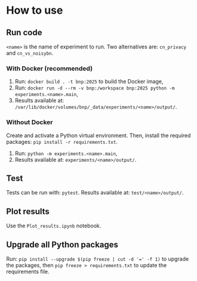 # How to use

## Run code

`<name>` is the name of experiment to run. Two alternatives are: `cn_privacy` and `cn_vs_noisybn`.

### With Docker (recommended)
1. Run: `docker build . -t bnp:2025` to build the Docker image,
2. Run: `docker run -d --rm -v bnp:/workspace bnp:2025 python -m experiments.<name>.main`,
3. Results available at: `/var/lib/docker/volumes/bnp/_data/experiments/<name>/output/`.

### Without Docker
Create and activate a Python virtual environment. Then, install the required packages: `pip install -r requirements.txt`. 

1. Run: `python -m experiments.<name>.main`,
2. Results available at: `experiments/<name>/output/`.

## Test
Tests can be run with: `pytest`. Results available at: `test/<name>/output/`.

## Plot results
Use the `Plot_results.ipynb` notebook.

## Upgrade all Python packages
Run: `pip install --upgrade $(pip freeze | cut -d '=' -f 1)` to upgrade the packages, then `pip freeze > requirements.txt` to update the requirements file.
